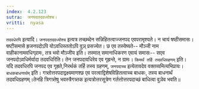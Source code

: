 ```yaml
---
index:  4.2.123
sutra:  जनपदतदवध्योश्च।
vritti:  nyasa
---
```


`तदवधेरपि` इत्यादि। `जनपदतदवध्योश्च` इत्यत्र तच्छब्देन सन्निहितत्वाज्जनपद एवपरामृश्यते। न चायं षष्ठीसमासः। षष्टीसमासे ह्रजनपदोऽपि योऽवधिस्ततोऽपि वुञ् प्रसज्येत। छ एव तस्येष्यते-- मौञ्जी नाम वाहीकानामवधिग्र्रामः, तत्र भवो मौञ्जीय इति। तस्मात् समानाधिकरण एवायं समासः-- सएव जनपदोऽवधिर्मर्यादा तदवधिरिति। तेन जनपदावधिरेव एव गृह्रन्ते, न ग्रामः।
`किमर्थं तर्हि तदवधिग्रहणम्` इति। यदि तदवधिरपि जनपद एव गृह्रते,निरर्थकं तर्हि तस्य ग्रहणम्, `जनपदाच्च` इत्येतावदेव वक्तव्यमित्यभिप्रायः। `बाधकबाधनार्थम्` इति। गत्र्तोत्तरपदाद्वक्ष्यमाणश्छ एव परत्वाद्विशेषविहितत्वाच्च बाधकः, तस्य बाधनार्थं तदवधिग्रहणम्।तेनहि त्रिगत्र्तेषु भवस्त्रैगत्र्तक इत्यत्रोत्तरसूत्रेण गर्तत्तोत्तरपदाच्छं बाधित्वा वुञेव भवति॥
